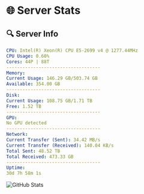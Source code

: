 # 🌐 Server Stats
## 🔍 Server Info
```yaml
CPU: Intel(R) Xeon(R) CPU E5-2699 v4 @ 1277.44MHz
CPU Usage: 0.60%
Cores: 44P | 88T
-----------------------------------
Memory:
Current Usage: 146.29 GB/503.74 GB
Available: 354.00 GB
-----------------------------------
Disk:
Current Usage: 108.75 GB/1.71 TB
Free: 1.52 TB
-----------------------------------
GPU:
No GPU detected
-----------------------------------
Network:
Current Transfer (Sent): 34.42 MB/s
Current Transfer (Received): 140.04 KB/s
Total Sent: 48.52 TB
Total Received: 473.33 GB
-----------------------------------
Uptime:
30d 7h 58m 1s
```
![GitHub Stats](https://img.shields.io/badge/Updated-2025-04-07_05:20:50-blue)